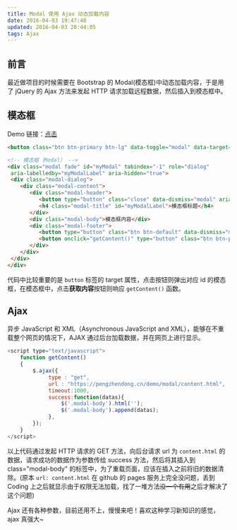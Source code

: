 ```yaml
---
title: Modal 使用 Ajax 动态加载内容
date: 2016-04-03 19:47:48
updated: 2016-04-03 20:44:05
tags: Ajax
---
```


## 前言

最近做项目的时候需要在 Bootstrap 的 Modal(模态框)中动态加载内容，于是用了 jQuery 的 Ajax 方法来发起 HTTP 请求加载远程数据，然后插入到模态框中。

<!-- more -->

## 模态框

Demo 链接：[点击](/demo/modal)

``` html
<button class="btn btn-primary btn-lg" data-toggle="modal" data-target="#myModal">弹出模态框</button>

<!-- 模态框（Modal） -->
<div class="modal fade" id="myModal" tabindex="-1" role="dialog" 
 aria-labelledby="myModalLabel" aria-hidden="true">
 <div class="modal-dialog">
    <div class="modal-content">
       <div class="modal-header">
          <button type="button" class="close" data-dismiss="modal" aria-hidden="true">&times;</button>
          <h4 class="modal-title" id="myModalLabel">模态框标题</h4>
       </div>
       <div class="modal-body">模态框内容</div>
       <div class="modal-footer">
          <button type="button" class="btn btn-default" data-dismiss="modal">关闭</button>
          <button onclick="getContent()" type="button" class="btn btn-primary">获取内容</button>
       </div>
    </div>
 </div>
</div>
```

代码中比较重要的是 `button` 标签的 target 属性，点击按钮则弹出对应 id 的模态框，在模态框中，点击**获取内容**按钮则响应 `getContent()` 函数。

## Ajax

异步 JavaScript 和 XML（Asynchronous JavaScript and XML），能够在不重载整个网页的情况下，AJAX 通过后台加载数据，并在网页上进行显示。

``` javascript
<script type="text/javascript">
	function getContent() 
	{
		$.ajax({
		     type : "get",
		     url : "https://pengzhendong.cn/demo/modal/content.html",
		     timeout:1000,
		     success:function(datas){
		         $('.modal-body').html('');
		         $('.modal-body').append(datas);
		     },
	 	});
	}
</script>
```

以上代码通过发起 HTTP 请求的 GET 方法，向后台请求 url 为 `content.html` 的数据，请求成功的数据作为参数传给 success 方法，然后将其插入到 class="modal-body" 的标签中，为了重载页面，应该在插入之前将旧的数据清除。(原本 `url: content.html` 在 github 的 pages 服务上完全没问题，丢到 Coding 上之后就显示由于权限无法加载，找了一堆方法<del>没一个有用</del>之后才解决了这个问题)

Ajax 还有各种参数，目前还用不上，慢慢来吧！喜欢这种学习新知识的感觉，ajax 真强大~
